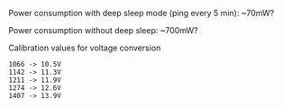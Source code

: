 Power consumption with deep sleep mode (ping every 5 min): ~70mW?

Power consumption without deep sleep: ~700mW?

Calibration values for voltage conversion
```
1066 -> 10.5V
1142 -> 11.3V
1211 -> 11.9V
1274 -> 12.6V
1407 -> 13.9V
```
